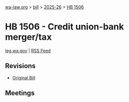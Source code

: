 [wa-law.org](/) > [bill](/bill/) > [2025-26](/bill/2025-26/) > [HB 1506](/bill/2025-26/hb/1506/)

# HB 1506 - Credit union-bank merger/tax
[leg.wa.gov](https://app.leg.wa.gov/billsummary?BillNumber=1506&Year=2025&Initiative=false) | [RSS Feed](./rss.xml)

## Revisions
* [Original Bill](1/)

## Meetings
